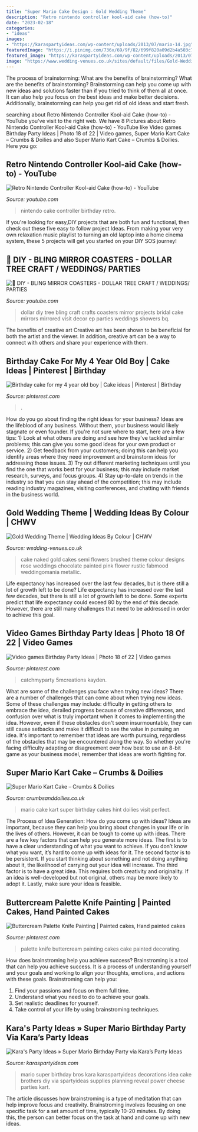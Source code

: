 ```yaml
---
title: "Super Mario Cake Design : Gold Wedding Theme"
description: "Retro nintendo controller kool-aid cake (how-to)"
date: "2023-02-18"
categories:
- "ideas"
images:
- "https://karaspartyideas.com/wp-content/uploads/2013/07/mario-14.jpg"
featuredImage: "https://i.pinimg.com/736x/69/9f/82/699f820a09d2b4a503c7c4e2eedf5cc9.jpg"
featured_image: "https://karaspartyideas.com/wp-content/uploads/2013/07/mario-14.jpg"
image: "https://www.wedding-venues.co.uk/sites/default/files/Gold-Wedding-Theme-CakeCouture.jpg"
---
```



The process of brainstorming: What are the benefits of brainstorming?
What are the benefits of brainstorming?
Brainstorming can help you come up with new ideas and solutions faster than if you tried to think of them all at once. It can also help you focus on the best ideas and make better decisions. Additionally, brainstorming can help you get rid of old ideas and start fresh.

	

		
searching about Retro Nintendo Controller Kool-aid Cake (how-to) - YouTube you've visit to the right web. We have 8 Pictures about Retro Nintendo Controller Kool-aid Cake (how-to) - YouTube like Video games Birthday Party Ideas | Photo 18 of 22 | Video games, Super Mario Kart Cake – Crumbs &amp; Doilies and also Super Mario Kart Cake – Crumbs &amp; Doilies. Here you go:
		
    
## Retro Nintendo Controller Kool-aid Cake (how-to) - YouTube

<img loading=lazy src="http://i1.ytimg.com/vi/6jCkCW0xNp4/maxresdefault.jpg" onerror="this.onerror=null;this.src='https://tse1.mm.bing.net/th?id=OIP.GTuXQrbnjT-tgjgHdzlFEQHaEK&amp;pid=15.1';" alt="Retro Nintendo Controller Kool-aid Cake (how-to) - YouTube">

_Source: youtube.com_

>nintendo cake controller birthday retro. 

	

If you're looking for easy,DIY projects that are both fun and functional, then check out these five easy to follow project Ideas. From making your very own relaxation music playlist to turning an old laptop into a home cinema system, these 5 projects will get you started on your DIY SOS journey!

    
## 💎 DIY - BLING MIRROR COASTERS - DOLLAR TREE CRAFT / WEDDINGS/ PARTIES

<img loading=lazy src="https://i.ytimg.com/vi/uyT4HahHXO0/maxresdefault.jpg" onerror="this.onerror=null;this.src='https://tse2.mm.bing.net/th?id=OIP.PAwhIlFDX4KCQD0urPbktAHaEK&amp;pid=15.1';" alt="💎 DIY - BLING MIRROR COASTERS - DOLLAR TREE CRAFT / WEDDINGS/ PARTIES">

_Source: youtube.com_

>dollar diy tree bling craft crafts coasters mirror projects bridal cake mirrors mirrored visit decor ep parties weddings showers bq. 

	

The benefits of creative art
Creative art has been shown to be beneficial for both the artist and the viewer. In addition, creative art can be a way to connect with others and share your experience with them.

    
## Birthday Cake For My 4 Year Old Boy | Cake Ideas | Pinterest | Birthday

<img loading=lazy src="https://s-media-cache-ak0.pinimg.com/736x/1e/25/a2/1e25a2bfb7e92965d2e39a8c442d5eda.jpg" onerror="this.onerror=null;this.src='https://tse1.mm.bing.net/th?id=OIP.H49Kb9Qgayb8YFrxdiNIjAHaJ4&amp;pid=15.1';" alt="Birthday cake for my 4 year old boy | Cake ideas | Pinterest | Birthday">

_Source: pinterest.com_

>. 

	

How do you go about finding the right ideas for your business?
Ideas are the lifeblood of any business. Without them, your business would likely stagnate or even founder. If you're not sure where to start, here are a few tips: 1) Look at what others are doing and see how they've tackled similar problems; this can give you some good ideas for your own product or service. 2) Get feedback from your customers; doing this can help you identify areas where they need improvement and brainstorm ideas for addressing those issues. 3) Try out different marketing techniques until you find the one that works best for your business; this may include market research, surveys, and focus groups. 4) Stay up-to-date on trends in the industry so that you can stay ahead of the competition; this may include reading industry magazines, visiting conferences, and chatting with friends in the business world.

    
## Gold Wedding Theme | Wedding Ideas By Colour | CHWV

<img loading=lazy src="https://www.wedding-venues.co.uk/sites/default/files/Gold-Wedding-Theme-CakeCouture.jpg" onerror="this.onerror=null;this.src='https://tse2.mm.bing.net/th?id=OIP.0YeuaMfTi3ycEcCQC01BoQHaLI&amp;pid=15.1';" alt="Gold Wedding Theme | Wedding Ideas By Colour | CHWV">

_Source: wedding-venues.co.uk_

>cake naked gold cakes semi flowers brushed theme colour designs rose weddings chocolate painted pink flower rustic fabmood weddingomania metallic. 

	

Life expectancy has increased over the last few decades, but is there still a lot of growth left to be done?
Life expectancy has increased over the last few decades, but there is still a lot of growth left to be done. Some experts predict that life expectancy could exceed 80 by the end of this decade. However, there are still many challenges that need to be addressed in order to achieve this goal.

    
## Video Games Birthday Party Ideas | Photo 18 Of 22 | Video Games

<img loading=lazy src="https://i.pinimg.com/736x/e8/45/ed/e845ed621ad08d3b5211dda1f690028b.jpg" onerror="this.onerror=null;this.src='https://tse1.mm.bing.net/th?id=OIP.SVfF3RsbkFSP7EZpG7H-uwHaLG&amp;pid=15.1';" alt="Video games Birthday Party Ideas | Photo 18 of 22 | Video games">

_Source: pinterest.com_

>catchmyparty 5mcreations kayden. 

	

What are some of the challenges you face when trying new ideas?
There are a number of challenges that can come about when trying new ideas. Some of these challenges may include: difficulty in getting others to embrace the idea, derailed progress because of creative differences, and confusion over what is truly important when it comes to implementing the idea. However, even if these obstacles don't seem insurmountable, they can still cause setbacks and make it difficult to see the value in pursuing an idea. It's important to remember that ideas are worth pursuing, regardless of the obstacles that may be encountered along the way. So whether you're facing difficulty adapting or disagreement over how best to use an 8-bit game as your business model, remember that ideas are worth fighting for.

    
## Super Mario Kart Cake – Crumbs &amp; Doilies

<img loading=lazy src="https://cdn.shopify.com/s/files/1/0015/1185/0042/files/Mario-Kart-cake-4.jpg" onerror="this.onerror=null;this.src='https://tse2.mm.bing.net/th?id=OIP.CpqdgGLmC96LfGz3EfzrOQHaJ4&amp;pid=15.1';" alt="Super Mario Kart Cake – Crumbs &amp; Doilies">

_Source: crumbsanddoilies.co.uk_

>mario cake kart super birthday cakes hint doilies visit perfect. 

	

The Process of Idea Generation: How do you come up with ideas?
Ideas are important, because they can help you bring about changes in your life or in the lives of others. However, it can be tough to come up with ideas. There are a few key factors that can help you generate more ideas. The first is to have a clear understanding of what you want to achieve. If you don’t know what you want, it’s hard to come up with ideas for it. The second factor is to be persistent. If you start thinking about something and not doing anything about it, the likelihood of carrying out your idea will increase. The third factor is to have a great idea. This requires both creativity and originality. If an idea is well-developed but not original, others may be more likely to adopt it. Lastly, make sure your idea is feasible.

    
## Buttercream Palette Knife Painting | Painted Cakes, Hand Painted Cakes

<img loading=lazy src="https://i.pinimg.com/736x/69/9f/82/699f820a09d2b4a503c7c4e2eedf5cc9.jpg" onerror="this.onerror=null;this.src='https://tse2.mm.bing.net/th?id=OIP.j38fhInbjt8a-Emo3X1GuQHaJ4&amp;pid=15.1';" alt="Buttercream Palette Knife Painting | Painted cakes, Hand painted cakes">

_Source: pinterest.com_

>palette knife buttercream painting cakes cake painted decorating. 

	

How does brainstroming help you achieve success?
Brainstroming is a tool that can help you achieve success. It is a process of understanding yourself and your goals and working to align your thoughts, emotions, and actions with these goals. Brainstroming can help you: 
1. Find your passions and focus on them full time.
2. Understand what you need to do to achieve your goals.
3. Set realistic deadlines for yourself.
4. Take control of your life by using brainstroming techniques.

    
## Kara&#039;s Party Ideas » Super Mario Birthday Party Via Kara’s Party Ideas

<img loading=lazy src="https://karaspartyideas.com/wp-content/uploads/2013/07/mario-14.jpg" onerror="this.onerror=null;this.src='https://tse1.mm.bing.net/th?id=OIP.5tyPoe5T1hMpxsuSMo0lYgHaLM&amp;pid=15.1';" alt="Kara&#039;s Party Ideas » Super Mario Birthday Party via Kara’s Party Ideas">

_Source: karaspartyideas.com_

>mario super birthday bros kara karaspartyideas decorations idea cake brothers diy via spartyideas supplies planning reveal power cheese parties kart. 

	

The article discusses how brainstroming is a type of meditation that can help improve focus and creativity. Brainstroming involves focusing on one specific task for a set amount of time, typically 10-20 minutes. By doing this, the person can better focus on the task at hand and come up with new ideas.

